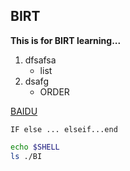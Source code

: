 ## BIRT

**This is for BIRT learning...** 

1. dfsafsa 
	- list 
2. dsafg 
	- ORDER

[BAIDU](www.baidu.com)

`IF else ... elseif...end`
``` bash
echo $SHELL
ls ./BI
```
